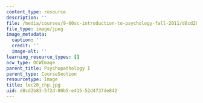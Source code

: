 ```yaml
---
content_type: resource
description: ''
file: /media/courses/9-00sc-introduction-to-psychology-fall-2011/d8cd2b835f2d80b5e41552d4737de842_lec20_chp.jpg
file_type: image/jpeg
image_metadata:
  caption: ''
  credit: ''
  image-alt: ''
learning_resource_types: []
ocw_type: OCWImage
parent_title: Psychopathology I
parent_type: CourseSection
resourcetype: Image
title: lec20_chp.jpg
uid: d8cd2b83-5f2d-80b5-e415-52d4737de842
---
```

